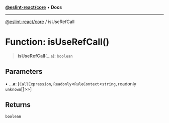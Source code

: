 [**@eslint-react/core**](../README.md) • **Docs**

***

[@eslint-react/core](../README.md) / isUseRefCall

# Function: isUseRefCall()

> **isUseRefCall**(...`a`): `boolean`

## Parameters

• ...**a**: [`CallExpression`, `Readonly`\<`RuleContext`\<`string`, readonly `unknown`[]\>\>]

## Returns

`boolean`
